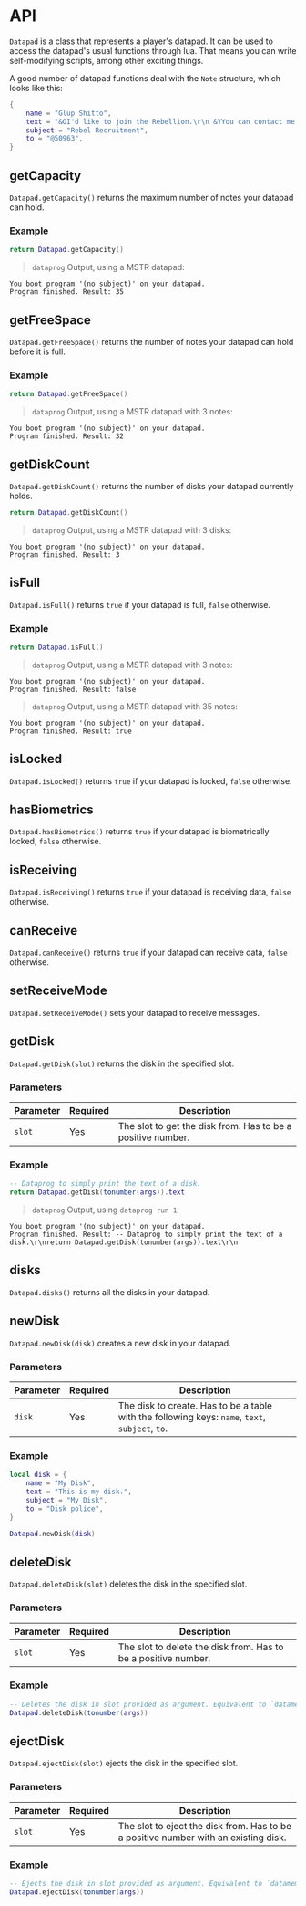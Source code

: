 
# API

`Datapad` is a class that represents a player's datapad. It can be used to access the datapad's usual functions through lua. That means you can write self-modifying scripts, among other exciting things.

A good number of datapad functions deal with the `Note` structure, which looks like this:

```lua
{
    name = "Glup Shitto",
    text = "&OI'd like to join the Rebellion.\r\n &YYou can contact me on channel &k420&k, encryption &k69&k.",
    subject = "Rebel Recruitment",
    to = "@50963",
}
```

##

## getCapacity

`Datapad.getCapacity()` returns the maximum number of notes your datapad can hold.

### Example

```lua
return Datapad.getCapacity()
```

> `dataprog` Output, using a MSTR datapad:

```
You boot program '(no subject)' on your datapad.
Program finished. Result: 35
```

##

## getFreeSpace

`Datapad.getFreeSpace()` returns the number of notes your datapad can hold before it is full.

### Example

```lua
return Datapad.getFreeSpace()
```

> `dataprog` Output, using a MSTR datapad with 3 notes:

```
You boot program '(no subject)' on your datapad.
Program finished. Result: 32
```

##

## getDiskCount

`Datapad.getDiskCount()` returns the number of disks your datapad currently holds.

```lua
return Datapad.getDiskCount()
```

> `dataprog` Output, using a MSTR datapad with 3 disks:

```
You boot program '(no subject)' on your datapad.
Program finished. Result: 3
```

##

## isFull

`Datapad.isFull()` returns `true` if your datapad is full, `false` otherwise.

### Example

```lua
return Datapad.isFull()
```

> `dataprog` Output, using a MSTR datapad with 3 notes:

```
You boot program '(no subject)' on your datapad.
Program finished. Result: false
```

> `dataprog` Output, using a MSTR datapad with 35 notes:

```
You boot program '(no subject)' on your datapad.
Program finished. Result: true
```

##

## isLocked

`Datapad.isLocked()` returns `true` if your datapad is locked, `false` otherwise.

##

## hasBiometrics

`Datapad.hasBiometrics()` returns `true` if your datapad is biometrically locked, `false` otherwise.

##

## isReceiving

`Datapad.isReceiving()` returns `true` if your datapad is receiving data, `false` otherwise.

##

## canReceive

`Datapad.canReceive()` returns `true` if your datapad can receive data, `false` otherwise.

##

## setReceiveMode

`Datapad.setReceiveMode()` sets your datapad to receive messages.

##

## getDisk

`Datapad.getDisk(slot)` returns the disk in the specified slot.

### Parameters

| Parameter | Required | Description                                                                                                                  |
| --------- | -------- | ---------------------------------------------------------------------------------------------------------------------------- |
| `slot`    | Yes      | The slot to get the disk from. Has to be a positive number.                                                                                               |

### Example

```lua
-- Dataprog to simply print the text of a disk.
return Datapad.getDisk(tonumber(args)).text
```

> `dataprog` Output, using `dataprog run 1`:

```
You boot program '(no subject)' on your datapad.
Program finished. Result: -- Dataprog to simply print the text of a disk.\r\nreturn Datapad.getDisk(tonumber(args)).text\r\n
```

##

## disks

`Datapad.disks()` returns all the disks in your datapad.

##

## newDisk

`Datapad.newDisk(disk)` creates a new disk in your datapad.

### Parameters

| Parameter | Required | Description                                                                                                                  |
| --------- | -------- | ---------------------------------------------------------------------------------------------------------------------------- |
| `disk`    | Yes      | The disk to create. Has to be a table with the following keys: `name`, `text`, `subject`, `to`.                                                                                               |

### Example

```lua
local disk = {
    name = "My Disk",
    text = "This is my disk.",
    subject = "My Disk",
    to = "Disk police",
}

Datapad.newDisk(disk)
```

##

## deleteDisk

`Datapad.deleteDisk(slot)` deletes the disk in the specified slot.

### Parameters

| Parameter | Required | Description                                                                                                                  |
| --------- | -------- | ---------------------------------------------------------------------------------------------------------------------------- |
| `slot`    | Yes      | The slot to delete the disk from. Has to be a positive number.                                                                                               |

### Example

```lua
-- Deletes the disk in slot provided as argument. Equivalent to `datamem delete <slot>`.
Datapad.deleteDisk(tonumber(args))
```

##

## ejectDisk

`Datapad.ejectDisk(slot)` ejects the disk in the specified slot.

### Parameters

| Parameter | Required | Description                                                                                                                  |
| --------- | -------- | ---------------------------------------------------------------------------------------------------------------------------- |
| `slot`    | Yes      | The slot to eject the disk from. Has to be a positive number with an existing disk.                                                                                               |

### Example

```lua
-- Ejects the disk in slot provided as argument. Equivalent to `datamem eject <slot>`.
Datapad.ejectDisk(tonumber(args))
```

##
